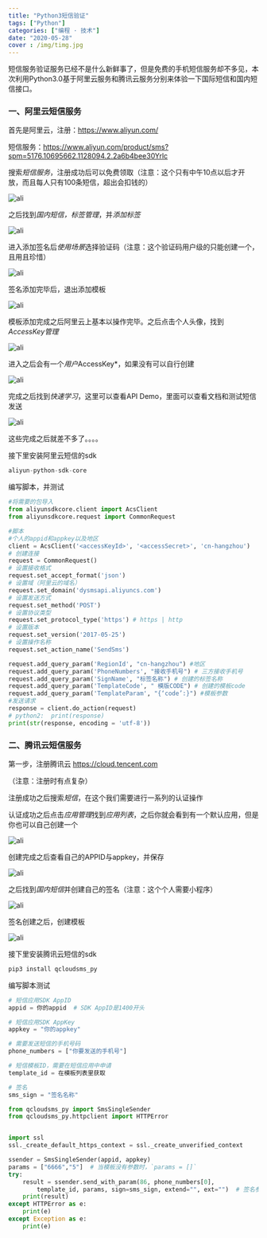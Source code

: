 ```yaml
---
title: "Python3短信验证"
tags: ["Python"]
categories: ["编程 · 技术"]
date: "2020-05-28"
cover : /img/timg.jpg
---
```


短信服务验证服务已经不是什么新鲜事了，但是免费的手机短信服务却不多见，本次利用Python3.0基于阿里云服务和腾讯云服务分别来体验一下国际短信和国内短信接口。

### 一、阿里云短信服务

首先是阿里云，注册：https://www.aliyun.com/

短信服务：https://www.aliyun.com/product/sms?spm=5176.10695662.1128094.2.2a6b4bee30Yrlc

搜索*短信服务*，注册成功后可以免费领取（注意：这个只有中午10点以后才开放，而且每人只有100条短信，超出会扣钱的）

![ali](https://wangxs020202.gitee.io/images/me/ali1.jpg)

之后找到*国内短信，标签管理*，并*添加标签*

![ali](https://wangxs020202.gitee.io/images/me/ali2.jpg)

进入添加签名后*使用场景*选择验证码（注意：这个验证码用户级的只能创建一个，且用且珍惜）

![ali](https://wangxs020202.gitee.io/images/me/ali3.jpg)

签名添加完毕后，退出添加模板

![ali](https://wangxs020202.gitee.io/images/me/ali4.jpg)

模板添加完成之后阿里云上基本以操作完毕。之后点击个人头像，找到*AccessKey管理*

![ali](https://wangxs020202.gitee.io/images/me/ali5.jpg)

进入之后会有一个*用户*AccessKey*，如果没有可以自行创建

![ali](https://wangxs020202.gitee.io/images/me/ali6.jpg)

完成之后找到*快速学习*，这里可以查看API Demo，里面可以查看文档和测试短信发送

![ali](https://wangxs020202.gitee.io/images/me/ali7.jpg)

这些完成之后就差不多了。。。。

接下里安装阿里云短信的sdk

```python
aliyun-python-sdk-core
```

编写脚本，并测试

```python
#将需要的包导入
from aliyunsdkcore.client import AcsClient
from aliyunsdkcore.request import CommonRequest

#脚本
#个人的appid和appkey以及地区
client = AcsClient('<accessKeyId>', '<accessSecret>', 'cn-hangzhou')
# 创建连接
request = CommonRequest()
# 设置接收格式
request.set_accept_format('json')
# 设置域（阿里云的域名）
request.set_domain('dysmsapi.aliyuncs.com')
# 设置发送方式
request.set_method('POST')
# 设置协议类型
request.set_protocol_type('https') # https | http
# 设置版本
request.set_version('2017-05-25')
# 设置操作名称
request.set_action_name('SendSms')

request.add_query_param('RegionId', "cn-hangzhou") #地区
request.add_query_param('PhoneNumbers', "接收手机号") # 三方接收手机号
request.add_query_param('SignName', "标签名称") # 创建的标签名称
request.add_query_param('TemplateCode', " 模版CODE") # 创建的模板code
request.add_query_param('TemplateParam', "{‘code’:}") #模板参数
#发送请求
response = client.do_action(request)
# python2:  print(response) 
print(str(response, encoding = 'utf-8'))
```

### 二、腾讯云短信服务

第一步，注册腾讯云  https://cloud.tencent.com

（注意：注册时有点复杂）

注册成功之后搜索*短信*，在这个我们需要进行一系列的认证操作

认证成功之后点击*应用管理*找到*应用列表*，之后你就会看到有一个默认应用，但是你也可以自己创建一个

![ali](https://wangxs020202.gitee.io/images/me/txun1.png)

创建完成之后查看自己的APPID与appkey，并保存

![ali](https://wangxs020202.gitee.io/images/me/txun2.png)

之后找到*国内短信*并创建自己的签名（注意：这个个人需要小程序）

![ali](https://wangxs020202.gitee.io/images/me/txun3.png)

签名创建之后，创建模板

![ali](https://wangxs020202.gitee.io/images/me/txun4.png)

接下里安装腾讯云短信的sdk

```python
pip3 install qcloudsms_py
```

编写脚本测试

```python
# 短信应用SDK AppID
appid = 你的appid  # SDK AppID是1400开头

# 短信应用SDK AppKey
appkey = "你的appkey"

# 需要发送短信的手机号码
phone_numbers = ["你要发送的手机号"]

# 短信模板ID，需要在短信应用中申请
template_id = 在模板列表里获取  

# 签名
sms_sign = "签名名称"

from qcloudsms_py import SmsSingleSender
from qcloudsms_py.httpclient import HTTPError


import ssl
ssl._create_default_https_context = ssl._create_unverified_context

ssender = SmsSingleSender(appid, appkey)
params = ["6666","5"]  # 当模板没有参数时，`params = []`
try:
    result = ssender.send_with_param(86, phone_numbers[0],
        template_id, params, sign=sms_sign, extend="", ext="")  # 签名参数不允许为空串
    print(result)
except HTTPError as e:
    print(e)
except Exception as e:
    print(e)
```

